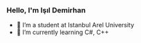 ### Hello, I'm Işıl Demirhan

- 🔭 I’m a student at Istanbul Arel University
- 🌱 I’m currently learning C#, C++
